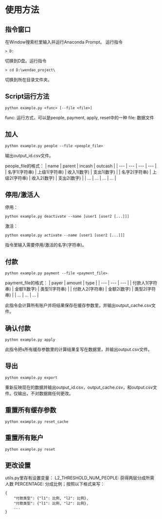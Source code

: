 # 使用方法

## 指令窗口
在Window搜索栏里输入并运行Anaconda Prompt。
运行指令
```
> D:
```
切换到D盘。运行指令
```
> cd D:\wendao_project\
```
切换到所在目录文件夹。

## Script运行方法
```
python example.py <func> [--file <file>]
```
func: 运行方式，可以是people, payment, apply, reset中的一种
file: 数据文件

## 加人
```
python example.py people --file <people_file>
```

输出output_id.csv文件。

people_file的格式：
| name | parent | incash | outcash |
| --- | --- | --- | --- |
| 名字1(字符串) | 上级1(字符串) | 收入1(数字) | 支出1(数字) |
| 名字2(字符串) | 上级2(字符串) | 收入2(数字) | 支出2(数字) |
| ... | ... | ... | ... |

## 停用/激活人

停用：
```
python example.py deactivate --name [user1 [user2 [...]]]
```

激活：
```
python example.py activate --name [user1 [user2 [...]]]
```

指令里输入需要停用/激活的名字(字符串)。

## 付款
```
python example.py payment --file <payment_file>
```

payment_file的格式：
| payer | amount | type |
| --- | --- | --- |
| 付款人1(字符串) | 金额1(数字) | 类型1(字符串) |
| 付款人2(字符串) | 金额2(数字) | 类型2(字符串) |
| ... | ... | ... |

此指令会计算所有账户并将结果保存在缓存参数里，并输出output_cache.csv文件。

## 确认付款
```
python example.py apply
```

此指令把s所有缓存参数里的计算结果复写在数据里，并输出output.csv文件。

## 导出
```
python example.py export
```

重新反映现在的数据并输出output_id.csv，output_cache.csv，和output.csv文件。仅输出，不对数据做任何更改。

## 重置所有缓存参数
```
python example.py reset_cache
```


## 重置所有账户
```
python example.py reset
```

## 更改设置
utils.py里存有设置变量：
L2_THRESHOLD_NUM_PEOPLE: 获得两层分成所需人数
PERCENTAGE: 分成比例；按照以下格式来写：
```
{
	"付款类型": {"l1": 比例, "l2": 比例}, 
	"付款类型": {"l1": 比例, "l2": 比例}, 
	...
}
```
